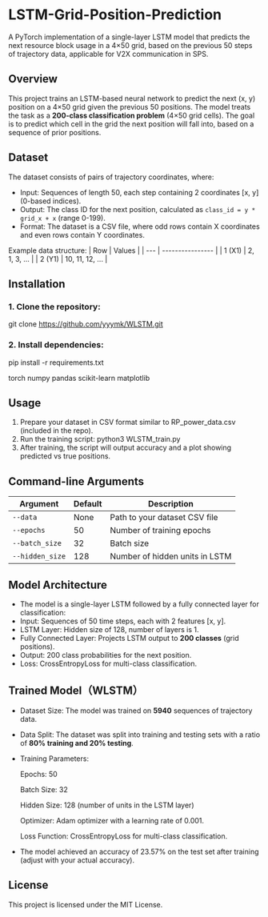 # LSTM-Grid-Position-Prediction
A PyTorch implementation of a single-layer LSTM model that predicts the next resource block usage in a 4×50 grid, based on the previous 50 steps of trajectory data, applicable for V2X communication in SPS.
## Overview
This project trains an LSTM-based neural network to predict the next (x, y) position on a 4×50 grid given the previous 50 positions. The model treats the task as a **200-class classification problem** (4×50 grid cells). The goal is to predict which cell in the grid the next position will fall into, based on a sequence of prior positions.

## Dataset

The dataset consists of pairs of trajectory coordinates, where:
- Input: Sequences of length 50, each step containing 2 coordinates [x, y] (0-based indices).
- Output: The class ID for the next position, calculated as `class_id = y * grid_x + x` (range 0-199).
- Format: The dataset is a CSV file, where odd rows contain X coordinates and even rows contain Y coordinates.
  
Example data structure:
| Row | Values           |
| --- | ---------------- |
| 1 (X1)  | 2, 1, 3, ...      |
| 2 (Y1)  | 10, 11, 12, ...   |

## Installation

### 1. Clone the repository:
git clone https://github.com/yyymk/WLSTM.git

### 2. Install dependencies:
pip install -r requirements.txt

torch
numpy
pandas
scikit-learn
matplotlib

## Usage
1. Prepare your dataset in CSV format similar to RP_power_data.csv (included in the repo).
2. Run the training script:
   python3 WLSTM_train.py
3. After training, the script will output accuracy and a plot showing predicted vs true positions.

## Command-line Arguments
| Argument        | Default | Description                    |
| --------------- | ------- | ------------------------------ |
| `--data`        | None    | Path to your dataset CSV file  |
| `--epochs`      | 50      | Number of training epochs      |
| `--batch_size`  | 32      | Batch size                     |
| `--hidden_size` | 128     | Number of hidden units in LSTM |

## Model Architecture
- The model is a single-layer LSTM followed by a fully connected layer for classification:
- Input: Sequences of 50 time steps, each with 2 features [x, y].
- LSTM Layer: Hidden size of 128, number of layers is 1.
- Fully Connected Layer: Projects LSTM output to **200 classes** (grid positions).
- Output: 200 class probabilities for the next position.
- Loss: CrossEntropyLoss for multi-class classification.

## Trained Model（WLSTM）
- Dataset Size: The model was trained on **5940** sequences of trajectory data.
- Data Split: The dataset was split into training and testing sets with a ratio of **80% training and 20% testing**.
- Training Parameters:

    Epochs: 50

    Batch Size: 32

    Hidden Size: 128 (number of units in the LSTM layer)

    Optimizer: Adam optimizer with a learning rate of 0.001.

    Loss Function: CrossEntropyLoss for multi-class classification.

- The model achieved an accuracy of 23.57% on the test set after training (adjust with your actual accuracy).

## License
This project is licensed under the MIT License.
